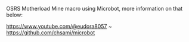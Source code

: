 OSRS Motherload Mine macro using Microbot, more information on that below:

https://www.youtube.com/@eudora8057 ~ https://github.com/chsami/microbot
